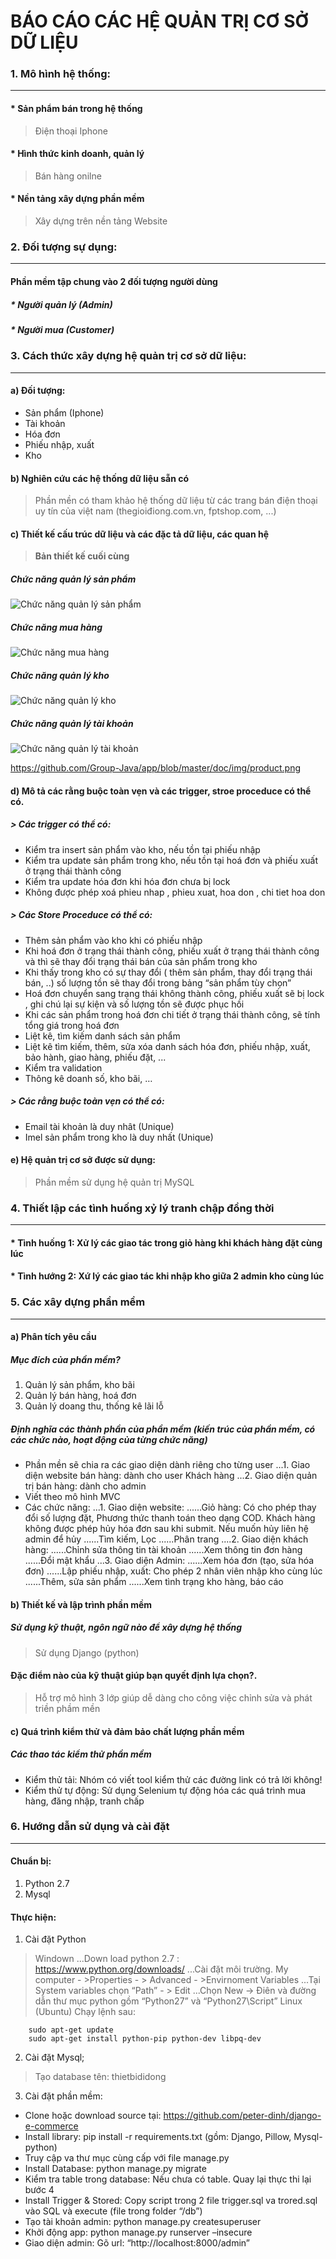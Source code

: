 # BÁO CÁO CÁC HỆ QUẢN TRỊ CƠ SỞ DỮ LIỆU

### 1. Mô hình hệ thống:
***
#### * Sản phẩm bán trong hệ thống
> Điện thoại Iphone
#### * Hình thức kinh doanh, quản lý
> Bán hàng onilne 
#### * Nền tảng xây dựng phần mềm
> Xây dựng trên nền tảng Website

### 2. Đối tượng sự dụng:
***
#### Phần mềm tập chung vào 2 đối tượng người dùng
##### * Người quản lý (**Admin**)
##### * Người mua (**Customer**)

### 3. Cách thức xây dựng hệ quản trị cơ sở dữ liệu:
***
#### a) Đối tượng:
* Sản phẩm (Iphone)
* Tài khoản
* Hóa đơn
* Phiếu nhập, xuất
* Kho

#### b) Nghiên cứu các hệ thống dữ liệu sẵn có
> Phần mền có tham khảo hệ thống dữ liệu từ các trang bán điện thoại uy tín của việt nam (thegioiđiong.com.vn, fptshop.com, ...)

#### c) Thiết kế cấu trúc dữ liệu và các đặc tả dữ liệu, các quan hệ
> **Bản thiết kế cuối cùng**

##### Chức năng quản lý sản phẩm
![Chức năng quản lý sản phẩm](https://github.com/Group-Java/app/blob/master/doc/img/product.png "Chức năng quản lý sản phẩm")

##### Chức năng mua hàng
![Chức năng mua hàng](https://github.com/Group-Java/app/blob/master/doc/img/buy.png "Chức năng mua hàng")

##### Chức năng quản lý kho
![Chức năng quản lý kho](https://github.com/Group-Java/app/blob/master/doc/img/stock.png "Chức năng quản lý kho")

##### Chức năng quản lý tài khoản
![Chức năng quản lý tài khoản](https://github.com/Group-Java/app/blob/master/doc/img/account.png "Chức năng quản lý tài khoản")

https://github.com/Group-Java/app/blob/master/doc/img/product.png

#### d) Mô tả các rằng buộc toàn vẹn và các trigger, stroe proceduce có thể có.
##### > Các trigger có thể có:
* Kiểm tra insert sản phẩm vào kho, nếu tồn tại phiếu nhập
* Kiểm tra update sản phẩm trong kho, nếu tồn tại hoá đơn và phiếu xuất ở trạng thái thành công
* Kiểm tra update hóa đơn khi hóa đơn chưa bị lock
* Không được phép xoá  phieu nhap , phieu xuat, hoa don , chi tiet hoa don
##### > Các Store Proceduce có thể có:
* Thêm sản phẩm vào kho khi có phiếu nhập
* Khi hoá đơn ở trạng thái thành công, phiếu xuất ở trạng thái thành công và thì sẽ thay đổi trạng thái bán của sản phẩm trong kho
* Khi thấy trong kho có sự thay đổi ( thêm sản phẩm, thay đổi trạng thái bán, ..) số lượng tồn sẽ thay đổi trong bảng “sản phẩm tùy chọn”
* Hoá đơn chuyển sang trạng thái không thành công, phiếu xuất sẽ bị lock , ghi chú lại sự kiện và số lượng tồn sẽ được phục hồi
* Khi các sản phẩm trong hoá đơn chi tiết ở trạng thái thành công, sẽ tính tổng giá trong hoá đơn
* Liệt kê, tìm kiếm danh sách sản phẩm
* Liệt kê tìm kiếm, thêm, sửa xóa danh sách hóa đơn, phiếu nhập, xuất, bảo hành, giao hàng, phiếu đặt, ...
* Kiểm tra validation
* Thông kê doanh số, kho bãi, …
##### > Các rằng buộc toàn vẹn có thể có:
* Email tài khoản là duy nhât (Unique)
* Imel sản phẩm trong kho là duy nhất (Unique)

#### e) Hệ quản trị cơ sở được sử dụng:
> Phần mềm sử dụng hệ quản trị MySQL

### 4. Thiết lập các tình huống xỷ lý tranh chập đồng thời
***
#### * **Tình huống 1**:  Xử lý các giao tác trong giỏ hàng khi khách hàng đặt cùng lúc
#### * **Tình hướng 2**:  Xứ lý các giao tác khi nhập kho giữa 2 admin kho cùng lúc

### 5. Các xây dựng phần mềm
***
#### a) Phân tích yêu cầu
##### Mục đích của phần mềm?
1. Quản lý sản phẩm, kho bãi
2. Quản lý bán hàng, hoá đơn
3. Quản lý doang thu, thống kê lãi lỗ
##### Định nghĩa các thành phần của phần mềm (kiến trúc của phần mềm, có các chức nào, hoạt động của từng chức năng)
* Phần mền sẽ chia ra các giao diện dành riêng cho từng user
...1. Giao diện website bán hàng: dành cho user Khách hàng
...2. Giao diện quản trị bán hàng: dành cho admin
* Viết theo mô hình MVC
* Các chức năng:
...1. Giao diện website: 
......Giỏ hàng: Có cho phép thay đổi số lượng đặt, Phương thức thanh toán theo dạng COD. Khách hàng không được phép hủy hóa đơn sau khi submit. Nếu muốn hủy liên hệ admin để hủy
......Tìm kiếm, Lọc
......Phân trang
....2. Giao diện khách hàng: 
......Chỉnh sửa thông tin tài khoản
......Xem thông tin đơn hàng
......Đổi mật khẩu
...3. Giao diện Admin:
......Xem hóa đơn (tạo, sửa hóa đơn)
......Lập phiếu nhập, xuất: Cho phép 2 nhân viên nhập kho cùng lúc
......Thêm, sửa sản phẩm
......Xem tình trạng kho hàng, báo cáo
#### b) Thiết kế và lập trình phần mềm
##### Sử dụng kỹ thuật, ngôn ngữ nào để xây dựng hệ thống
> Sử dụng Django (python)
#### Đặc điểm nào của kỹ thuật giúp bạn quyết định lựa chọn?.
> Hỗ trợ mô hình 3 lớp giúp dễ dàng cho công việc chỉnh sửa và phát triền phầm mền
#### c) Quá trình kiểm thử và đảm bảo chất lượng phần mềm
##### Các thao tác kiểm thử phần mềm 
* Kiểm thử tải: Nhóm có viết tool kiểm thử các đường link có trả lời không!
* Kiểm thử tự động: Sử dụng Selenium tự động hóa các quá trình mua hàng, đăng nhập, tranh chấp 

### 6. Hướng dẫn sử dụng và cài đặt
***
#### Chuẩn bị:
1. Python 2.7
2. Mysql
#### Thực hiện:
1. Cài đặt Python
> Windown
...Down load python 2.7 : https://www.python.org/downloads/
...Cài đặt môi trường. My computer - >Properties - > Advanced - >Envirnoment Variables 
...Tại System variables chọn “Path” - > Edit
...Chọn New -> Điên và đường dẫn thư mục python gồm “Python27” và “Python27\Script”
> Linux (Ubuntu)
Chạy lệnh sau: 
``` shell
    sudo apt-get update
    sudo apt-get install python-pip python-dev libpq-dev
```
2. Cài đặt Mysql;
> Tạo database tên: thietbididong
3. Cài đặt phần mềm:
* Clone hoặc download source tại: https://github.com/peter-dinh/django-e-commerce
* Install library: pip install -r requirements.txt  (gồm: Django, Pillow, Mysql-python)
* Truy cập va thư mục cùng cấp với file manage.py
* Install Database: python manage.py migrate
* Kiểm tra table trong database: Nếu chưa có table. Quay lại thực thi lại bước 4
* Install Trigger & Stored: Copy script trong 2 file trigger.sql va trored.sql  vào SQL và execute (file trong folder “/db”)
* Tạo tài khoản admin: python manage.py createsuperuser
* Khởi động app: python manage.py runserver –insecure
* Giao diện admin: Gõ url: “http://localhost:8000/admin”